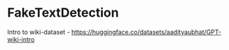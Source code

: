 # FakeTextDetection

Intro to wiki-dataset - https://huggingface.co/datasets/aadityaubhat/GPT-wiki-intro

